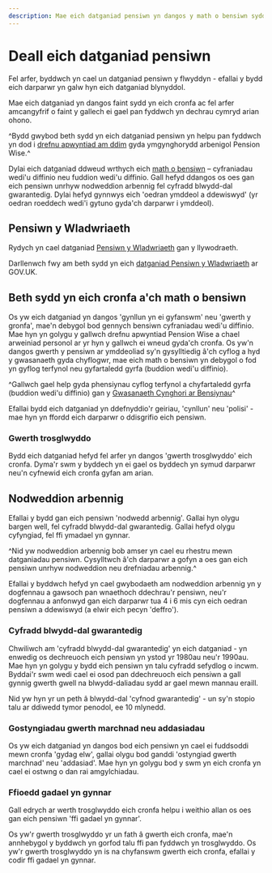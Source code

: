 ```yaml
---
description: Mae eich datganiad pensiwn yn dangos y math o bensiwn sydd gennych, faint sydd yn eich cronfa ac os oes gan eich pensiwn unrhyw nodweddion arbennig.
---
```


# Deall eich datganiad pensiwn

Fel arfer, byddwch yn cael un datganiad pensiwn y flwyddyn - efallai y bydd eich darparwr yn galw hyn eich datganiad blynyddol.

Mae eich datganiad yn dangos faint sydd yn eich cronfa ac fel arfer amcangyfrif o faint y gallech ei gael pan fyddwch yn dechrau cymryd arian ohono.

^Bydd gwybod beth sydd yn eich datganiad pensiwn yn helpu pan fyddwch yn dod i [drefnu apwyntiad am ddim](/cy/appointments) gyda ymgynghorydd arbenigol Pension Wise.^

Dylai eich datganiad ddweud wrthych eich [math o bensiwn](/cy/pension-types) – cyfraniadau wedi'u diffinio neu fuddion wedi'u diffinio. Gall hefyd ddangos os oes gan eich pensiwn unrhyw nodweddion arbennig fel cyfradd blwydd-dal gwarantedig.
Dylai hefyd gynnwys eich 'oedran ymddeol a ddewiswyd' (yr oedran roeddech wedi'i gytuno gyda'ch darparwr i ymddeol).

## Pensiwn y Wladwriaeth

Rydych yn cael datganiad [Pensiwn y Wladwriaeth](https://www.gov.uk/state-pension-statement) gan y llywodraeth.

Darllenwch fwy am beth sydd yn eich [datganiad Pensiwn y Wladwriaeth](https://www.gov.uk/government/publications/your-state-pension-statement-explained-dwp040) ar GOV.UK.

## Beth sydd yn eich cronfa a'ch math o bensiwn

Os yw eich datganiad yn dangos 'gynllun yn ei gyfanswm' neu 'gwerth y gronfa', mae'n debygol bod gennych bensiwn cyfraniadau wedi'u diffinio. Mae hyn yn golygu y gallwch drefnu apwyntiad Pension Wise a chael arweiniad personol ar yr hyn y gallwch ei wneud gyda'ch cronfa. Os yw'n dangos gwerth y pensiwn ar ymddeoliad sy'n gysylltiedig â'ch cyflog a hyd y gwasanaeth gyda chyflogwr, mae eich math o bensiwn yn debygol o fod yn gyflog terfynol neu gyfartaledd gyrfa (buddion wedi'u diffinio).

^Gallwch gael help gyda phensiynau cyflog terfynol a chyfartaledd gyrfa (buddion wedi'u diffinio) gan y [Gwasanaeth Cynghori ar Bensiynau](http://www.pensionsadvisoryservice.org.uk)^

Efallai bydd eich datganiad yn ddefnyddio'r geiriau, 'cynllun' neu 'polisi'  - mae hyn yn ffordd eich darparwr o ddisgrifio eich pensiwn.

### Gwerth trosglwyddo

Bydd eich datganiad hefyd fel arfer yn dangos  'gwerth trosglwyddo' eich cronfa. Dyma'r swm y byddech yn ei gael os byddech yn symud darparwr neu'n cyfnewid eich cronfa gyfan am arian.

## Nodweddion arbennig

Efallai y bydd gan eich pensiwn 'nodwedd arbennig'. Gallai hyn olygu bargen well, fel cyfradd blwydd-dal gwarantedig. Gallai hefyd olygu cyfyngiad, fel ffi ymadael yn gynnar.

^Nid yw nodweddion arbennig bob amser yn cael eu rhestru mewn datganiadau pensiwn. Cysylltwch â'ch darparwr a gofyn a oes gan eich pensiwn unrhyw nodweddion neu drefniadau arbennig.^

Efallai y byddwch hefyd yn cael gwybodaeth am nodweddion arbennig yn y dogfennau a gawsoch pan wnaethoch ddechrau'r pensiwn, neu'r dogfennau a anfonwyd gan eich darparwr tua 4 i 6 mis cyn eich oedran pensiwn a ddewiswyd (a elwir eich pecyn 'deffro').

### Cyfradd blwydd-dal gwarantedig

Chwiliwch am 'cyfradd blwydd-dal gwarantedig' yn eich datganiad - yn enwedig os dechreuoch eich pensiwn yn ystod yr 1980au neu'r 1990au. Mae hyn yn golygu y bydd eich pensiwn yn talu cyfradd sefydlog o incwm. Byddai'r swm wedi cael ei osod pan ddechreuoch eich pensiwn a gall gynnig gwerth gwell na blwydd-daliadau sydd ar gael mewn mannau eraill.

Nid yw hyn yr un peth â blwydd-dal 'cyfnod gwarantedig' - un sy'n stopio talu ar ddiwedd tymor penodol, ee 10 mlynedd.

### Gostyngiadau gwerth marchnad neu addasiadau

Os yw eich datganiad yn dangos bod eich pensiwn yn cael ei fuddsoddi mewn cronfa 'gydag elw', gallai olygu bod ganddi 'ostyngiad gwerth marchnad' neu 'addasiad'. Mae hyn yn golygu bod y swm yn eich cronfa yn cael ei ostwng o dan rai amgylchiadau.

### Ffioedd gadael yn gynnar

Gall edrych ar werth trosglwyddo eich cronfa helpu i weithio allan os oes gan eich pensiwn 'ffi gadael yn gynnar'.

Os yw'r gwerth trosglwyddo yr un fath â gwerth eich cronfa, mae'n annhebygol y byddwch yn gorfod talu ffi pan fyddwch yn trosglwyddo. Os yw'r gwerth trosglwyddo yn is na chyfanswm gwerth eich cronfa, efallai y codir ffi gadael yn gynnar.
